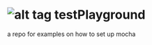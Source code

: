 ![alt tag](https://travis-ci.org/jh3y/testPlayground.svg)
testPlayground
==============

a repo for examples on how to set up mocha

